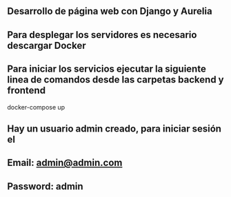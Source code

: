 ## Desarrollo de página web con Django y Aurelia

## Para desplegar los servidores es necesario descargar Docker

## Para iniciar los servicios ejecutar la siguiente linea de comandos desde las carpetas backend y frontend

docker-compose up

## Hay un usuario admin creado, para iniciar sesión el 
## Email: admin@admin.com
## Password: admin